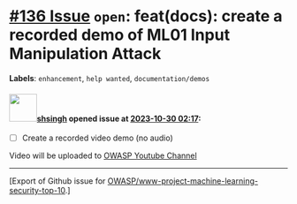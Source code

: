 # [\#136 Issue](https://github.com/OWASP/www-project-machine-learning-security-top-10/issues/136) `open`: feat(docs): create a recorded demo of ML01 Input Manipulation Attack
**Labels**: `enhancement`, `help wanted`, `documentation/demos`


#### <img src="https://avatars.githubusercontent.com/u/412800?v=4" width="50">[shsingh](https://github.com/shsingh) opened issue at [2023-10-30 02:17](https://github.com/OWASP/www-project-machine-learning-security-top-10/issues/136):

- [ ] Create a recorded video demo (no audio)

Video will be uploaded to [OWASP Youtube Channel](https://www.youtube.com/@owasp-mltop10)





-------------------------------------------------------------------------------



[Export of Github issue for [OWASP/www-project-machine-learning-security-top-10](https://github.com/OWASP/www-project-machine-learning-security-top-10).]
